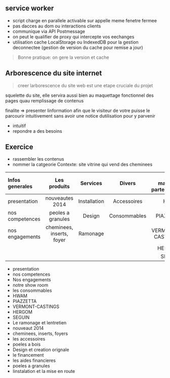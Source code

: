 ## service worker

- script charge en parallele activable sur appelle meme fenetre fermee
- pas dacces au dom ou interactions clients
- communique via API Postmessage
- on peut le qualifier de proxy qui intercepte vos eechanges
- utilisation cache LocalStorage ou IndexedDB pour la gestion deconnectee (gestion de version du cache pour remise a jour)

> Bonne pratique: on gere la version et cache

## Arborescence du site internet

> creer larborescence du site web est une etape cruciale du projet

squelette du site, elle servira aussi bien au maquettage fonctionnel des pages quau remplissage de contenus

finalite => presenter linformation afin que le visiteur de votre puisse le parcourir intuitivement sans avoir une notice dutilisation pour y parvenir

- intuitif
- repondre a des besoins

## Exercice

- rassembler les contenus
- nommer la catgeorie
  Contexte: site vitrine qui vend des cheminees

| Infos generales |       Les produits        |   Services   |    Divers    | Les marques partenaires |
| :-------------- | :-----------------------: | :----------: | :----------: | ----------------------: |
| presentation    |      nouveautes 2014      | Installation | Accessoires  |                    HWAM |
| nos competences |     peoles a granules     |    Design    | Consommables |                PIAZETTA |
| nos engagements | cheminees, inserts, foyer |   Ramonage   |              |        VERMONT-CASTINGS |
|                 |                           |              |              |                  HERGOM |
|                 |                           |              |              |                  SEGUIN |

- presentation
- nos competences
- Nos engagements
- notre show room
- les consommables
- HWAM
- PIAZZETTA
- VERMONT-CASTINGS
- HERGOM
- SEGUIN
- Le ramonage et lentretien
- nouveaut 2014
- cheminees, inserts, foyers
- les accessoires
- poeles a bois
- Design et creation orignale
- le financement
- les aides financieres
- poeles a granules
- linstalation et la mise en route
